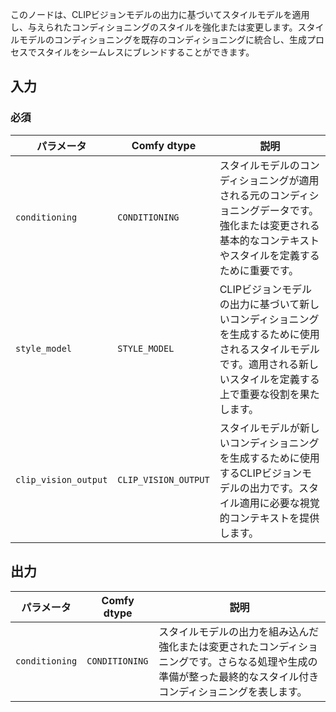 このノードは、CLIPビジョンモデルの出力に基づいてスタイルモデルを適用し、与えられたコンディショニングのスタイルを強化または変更します。スタイルモデルのコンディショニングを既存のコンディショニングに統合し、生成プロセスでスタイルをシームレスにブレンドすることができます。

## 入力

### 必須

| パラメータ             | Comfy dtype          | 説明 |
|-----------------------|-----------------------|-------------|
| `conditioning`        | `CONDITIONING`       | スタイルモデルのコンディショニングが適用される元のコンディショニングデータです。強化または変更される基本的なコンテキストやスタイルを定義するために重要です。 |
| `style_model`         | `STYLE_MODEL`        | CLIPビジョンモデルの出力に基づいて新しいコンディショニングを生成するために使用されるスタイルモデルです。適用される新しいスタイルを定義する上で重要な役割を果たします。 |
| `clip_vision_output`  | `CLIP_VISION_OUTPUT` | スタイルモデルが新しいコンディショニングを生成するために使用するCLIPビジョンモデルの出力です。スタイル適用に必要な視覚的コンテキストを提供します。 |

## 出力

| パラメータ            | Comfy dtype           | 説明 |
|----------------------|-----------------------|-------------|
| `conditioning`       | `CONDITIONING`        | スタイルモデルの出力を組み込んだ強化または変更されたコンディショニングです。さらなる処理や生成の準備が整った最終的なスタイル付きコンディショニングを表します。 |
